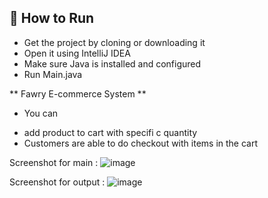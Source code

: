 ## 🧪 How to Run

- Get the project by cloning or downloading it  
- Open it using IntelliJ IDEA  
- Make sure Java is installed and configured  
- Run Main.java 

** Fawry E-commerce System ** 

* You can
 - add product to cart with specifi c quantity
 - Customers are able to do checkout with items in the cart

Screenshot for main :
     ![image](https://github.com/user-attachments/assets/d4dbc66d-87b8-439f-85e0-77c9787f9268)

Screenshot for output :
    ![image](https://github.com/user-attachments/assets/41bf1479-6645-4ee3-a24a-5513e98dbfb8)

